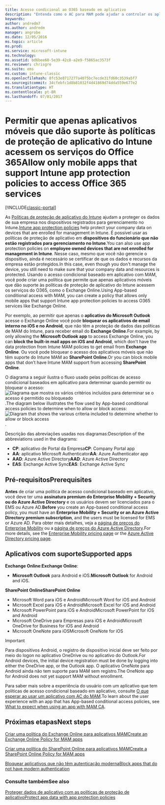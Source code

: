 ```yaml
---
title: Acesso condicional ao O365 baseado em aplicativo
description: "Entenda como o AC para MAM pode ajudar a controlar os aplicativos que têm acesso aos serviços do O365."
keywords: 
author: andredm7
ms.author: andredm
manager: angrobe
ms.date: 12/05/2016
ms.topic: article
ms.prod: 
ms.service: microsoft-intune
ms.technology: 
ms.assetid: bd6bee60-5e39-42c8-a2e9-f5865ac3573f
ms.reviewer: chrisgre
ms.suite: ems
ms.custom: intune-classic
ms.openlocfilehash: 8fc53e8717277a4075bc7ecde31fd60c3539a5f7
ms.sourcegitcommit: 34cfebfc1d8b81032f4d41869d74dda559e677e2
ms.translationtype: HT
ms.contentlocale: pt-BR
ms.lasthandoff: 07/01/2017
---
```

# <span data-ttu-id="d7761-103">Permitir que apenas aplicativos móveis que dão suporte às políticas de proteção de aplicativo do Intune acessem os serviços do Office 365</span><span class="sxs-lookup"><span data-stu-id="d7761-103">Allow only mobile apps that support Intune app protection policies to access Office 365 services</span></span>
<a id="allow-only-mobile-apps-that-support-intune-app-protection-policies-to-access-office-365-services" class="xliff"></a>

[!INCLUDE[classic-portal](../includes/classic-portal.md)]

<span data-ttu-id="d7761-104">As [Políticas de proteção de aplicativo do Intune](protect-apps-and-data-with-microsoft-intune.md) ajudam a proteger os dados de sua empresa nos dispositivos registrados para gerenciamento no Intune.</span><span class="sxs-lookup"><span data-stu-id="d7761-104">[Intune app protection policies](protect-apps-and-data-with-microsoft-intune.md) help protect your company data on devices that are enrolled for management in Intune.</span></span> <span data-ttu-id="d7761-105">É possível usar as políticas de proteção de aplicativo em **dispositivos do funcionário que não estão registrados para gerenciamento no Intune**.</span><span class="sxs-lookup"><span data-stu-id="d7761-105">You can also use app protection policies on **employee owned devices that are not enrolled for management in Intune**.</span></span>  <span data-ttu-id="d7761-106">Nesse caso, mesmo que você não gerencie o dispositivo, ainda é necessário se certificar de que os dados e recursos da empresa estão protegidos.</span><span class="sxs-lookup"><span data-stu-id="d7761-106">In this case, even though you don't manage the device, you still need to make sure that your company data and resources is protected.</span></span> <span data-ttu-id="d7761-107">Usando o acesso condicional baseado em aplicativo com MAM, você pode criar uma política que permite que apenas aplicativos móveis que dão suporte às políticas de proteção de aplicativo do Intune acessem os serviços do O365, como o Exchange Online.</span><span class="sxs-lookup"><span data-stu-id="d7761-107">Using App-based conditional access with MAM, you can create a policy that allows only mobile apps that support Intune app protection policies to access O365 services like Exchange Online.</span></span>

<span data-ttu-id="d7761-108">Por exemplo, ao permitir que apenas o **aplicativo do Microsoft Outlook** acesse o Exchange Online você pode **bloquear os aplicativos de email interno no iOS e no Android**, que não têm a proteção de dados das políticas de MAM do Intune, para receber email do **Exchange Online**.</span><span class="sxs-lookup"><span data-stu-id="d7761-108">For example, by only allowing the **Microsoft Outlook app** to access Exchange Online, you can **block the built-in mail apps on iOS and Android**, which don't have the data protection from Intune MAM policies to get email from **Exchange Online**.</span></span> <span data-ttu-id="d7761-109">Ou você pode bloquear o acesso dos aplicativos móveis que não têm suporte do Intune MAM ao **SharePoint Online**.</span><span class="sxs-lookup"><span data-stu-id="d7761-109">Or you can block mobile apps that don’t have Intune MAM support from accessing **SharePoint Online**.</span></span>

<span data-ttu-id="d7761-110">O diagrama a seguir ilustra o fluxo usado pelas políticas de acesso condicional baseados em aplicativo para determinar quando permitir ou bloquear o acesso: ![Diagrama que mostra os vários critérios incluídos para determinar se o acesso é permitido ou bloqueado](../media/mam-ca-decision-flow_simple.png).</span><span class="sxs-lookup"><span data-stu-id="d7761-110">The diagram below illustrates the flow used by App-based conditional access policies to determine when to allow or block access: ![Diagram that shows the various criteria included to determine whether to allow or block access ](../media/mam-ca-decision-flow_simple.png).</span></span>

<span data-ttu-id="d7761-111">Descrição das abreviações usadas nos diagramas:</span><span class="sxs-lookup"><span data-stu-id="d7761-111">Description of the abbreviations used in the diagrams:</span></span>
* <span data-ttu-id="d7761-112">**CP**: aplicativo de Portal da Empresa</span><span class="sxs-lookup"><span data-stu-id="d7761-112">**CP**: Company Portal app</span></span>
* <span data-ttu-id="d7761-113">**AA**: aplicativo Microsoft Authenticator</span><span class="sxs-lookup"><span data-stu-id="d7761-113">**AA**: Azure Authenticator app</span></span>
* <span data-ttu-id="d7761-114">**AAD**: Azure Active Directory</span><span class="sxs-lookup"><span data-stu-id="d7761-114">**AAD**: Azure Active Directory</span></span>
* <span data-ttu-id="d7761-115">**EAS**: Exchange Active Sync</span><span class="sxs-lookup"><span data-stu-id="d7761-115">**EAS**: Exchange Active Sync</span></span>

## <span data-ttu-id="d7761-116">Pré-requisitos</span><span class="sxs-lookup"><span data-stu-id="d7761-116">Prerequisites</span></span>
<a id="prerequisites" class="xliff"></a>
<span data-ttu-id="d7761-117">**Antes** de criar uma política de acesso condicional baseado em aplicativo, você deve ter uma **assinatura premium do Enterprise Mobility + Security ou do Azure Active Directory** e os usuários devem ser licenciados para o EMS ou Azure AD.</span><span class="sxs-lookup"><span data-stu-id="d7761-117">**Before** you create an App-based conditional access policy, you must have an **Enterprise Mobility + Security or an Azure Active Directory premium subscription**, and the users must be licensed for EMS or Azure AD.</span></span> <span data-ttu-id="d7761-118">Para obter mais detalhes, veja a [página de preços do Enterprise Mobility](https://www.microsoft.com/cloud-platform/enterprise-mobility-pricing) ou a [página de preços do Azure Active Directory](https://azure.microsoft.com/pricing/details/active-directory/).</span><span class="sxs-lookup"><span data-stu-id="d7761-118">For more details, see the [Enterprise Mobility pricing page](https://www.microsoft.com/cloud-platform/enterprise-mobility-pricing) or the [Azure Active Directory pricing page](https://azure.microsoft.com/pricing/details/active-directory/).</span></span>


## <span data-ttu-id="d7761-119">Aplicativos com suporte</span><span class="sxs-lookup"><span data-stu-id="d7761-119">Supported apps</span></span>
<a id="supported-apps" class="xliff"></a>
<span data-ttu-id="d7761-120">**Exchange Online**:</span><span class="sxs-lookup"><span data-stu-id="d7761-120">**Exchange Online**:</span></span>
* <span data-ttu-id="d7761-121">**Microsoft Outlook** para Android e iOS.</span><span class="sxs-lookup"><span data-stu-id="d7761-121">**Microsoft Outlook** for Android and iOS.</span></span>

<span data-ttu-id="d7761-122">**SharePoint Online**</span><span class="sxs-lookup"><span data-stu-id="d7761-122">**SharePoint Online**</span></span>
* <span data-ttu-id="d7761-123">Microsoft Word para iOS e Android</span><span class="sxs-lookup"><span data-stu-id="d7761-123">Microsoft Word for iOS and Android</span></span>
* <span data-ttu-id="d7761-124">Microsoft Excel para iOS e Android</span><span class="sxs-lookup"><span data-stu-id="d7761-124">Microsoft Excel for iOS and Android</span></span>
* <span data-ttu-id="d7761-125">Microsoft PowerPoint para iOS e Android</span><span class="sxs-lookup"><span data-stu-id="d7761-125">Microsoft PowerPoint for iOS and Android</span></span>
* <span data-ttu-id="d7761-126">Microsoft OneDrive para Empresas para iOS e Android</span><span class="sxs-lookup"><span data-stu-id="d7761-126">Microsoft OneDrive for Business for iOS and Android</span></span>
* <span data-ttu-id="d7761-127">Microsoft OneNote para iOS</span><span class="sxs-lookup"><span data-stu-id="d7761-127">Microsoft OneNote for iOS</span></span>

>[!IMPORTANT]
><span data-ttu-id="d7761-128">Para dispositivos Android, o registro de dispositivo inicial deve ser feito por meio do logon no aplicativo OneDrive ou no aplicativo do Outlook.</span><span class="sxs-lookup"><span data-stu-id="d7761-128">For Android devices, the initial device registration must be done by logging into either the OneDrive app, or the Outlook app.</span></span> <span data-ttu-id="d7761-129">O aplicativo OneNote para Android ainda não tem suporte para MAM sem registro.</span><span class="sxs-lookup"><span data-stu-id="d7761-129">The OneNote app for Android does not yet support MAM without enrollment.</span></span>

<span data-ttu-id="d7761-130">Para saber mais sobre a experiência do usuário com um aplicativo que tem políticas de acesso condicional baseado em aplicativo, consulte [O que esperar ao usar um aplicativo com AC do MAM](use-apps-with-mam-ca.md).</span><span class="sxs-lookup"><span data-stu-id="d7761-130">To learn about the user experience with an app that has App-based conditional access policies, see [What to expect when using an app with MAM CA](use-apps-with-mam-ca.md).</span></span>


## <span data-ttu-id="d7761-131">Próximas etapas</span><span class="sxs-lookup"><span data-stu-id="d7761-131">Next steps</span></span>
<a id="next-steps" class="xliff"></a>
[<span data-ttu-id="d7761-132">Criar uma política do Exchange Online para aplicativos MAM</span><span class="sxs-lookup"><span data-stu-id="d7761-132">Create an Exchange Online Policy for MAM apps</span></span>](mam-ca-for-exchange-online.md)

[<span data-ttu-id="d7761-133">Criar uma política do SharePoint Online para aplicativos MAM</span><span class="sxs-lookup"><span data-stu-id="d7761-133">Create a SharePoint Online Policy for MAM apps</span></span>](mam-ca-for-sharepoint-online.md)

[<span data-ttu-id="d7761-134">Bloquear aplicativos que não têm autenticação moderna</span><span class="sxs-lookup"><span data-stu-id="d7761-134">Block apps that do not have modern authentication</span></span>](block-apps-with-no-modern-authentication.md)

### <span data-ttu-id="d7761-135">Consulte também</span><span class="sxs-lookup"><span data-stu-id="d7761-135">See also</span></span>
<a id="see-also" class="xliff"></a>

[<span data-ttu-id="d7761-136">Proteger dados de aplicativo com as políticas de proteção de aplicativo</span><span class="sxs-lookup"><span data-stu-id="d7761-136">Protect app data with app protection policies</span></span>](protect-app-data-using-mobile-app-management-policies-with-microsoft-intune.md)
